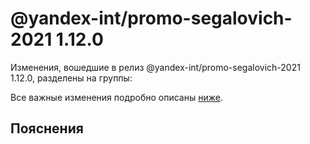 # @yandex-int/promo-segalovich-2021 1.12.0

<!-- ЧЕЛОВЕЧЕСКОЕ ВСТУПЛЕНИЕ -->

Изменения, вошедшие в релиз @yandex-int/promo-segalovich-2021 1.12.0, разделены на группы:

Все важные изменения подробно описаны [ниже](#Пояснения).

## Пояснения

